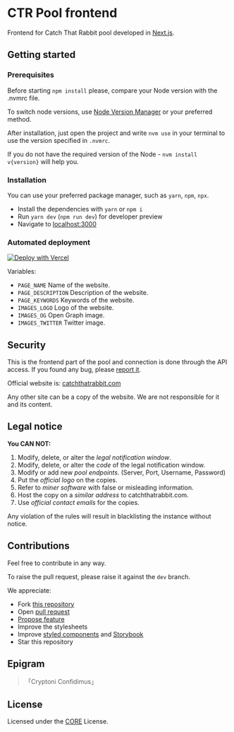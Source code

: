 # CTR Pool frontend

Frontend for Catch That Rabbit pool developed in [Next.js](https://nextjs.org/).

## Getting started

### Prerequisites

Before starting `npm install` please, compare your Node version with the .nvmrc file.

To switch node versions, use [Node Version Manager](https://github.com/nvm-sh/nvm) or your preferred method.

After installation, just open the project and write `nvm use` in your terminal to use the version specified in `.nvmrc`.

If you do not have the required version of the Node - `nvm install v{version}` will help you.

### Installation

You can use your preferred package manager, such as `yarn`, `npm`, `npx`.

- Install the dependencies with `yarn` or `npm i`
- Run `yarn dev` (`npm run dev`) for developer preview
- Navigate to [localhost:3000](http://localhost:3000/)

### Automated deployment

[![Deploy with Vercel](https://vercel.com/button)](https://vercel.com/new/clone?repository-url=https%3A%2F%2Fgithub.com%2Fcatchthatrabbit%2Fpool-frontend&env=PAGE_NAME,PAGE_DESCRIPTION,PAGE_KEYWORDS,IMAGES_LOGO,IMAGES_OG,IMAGES_TWITTER&envDescription=Variables%20for%20the%20custom%20instance.%20%2F%2F%20Leave%20empty%20for%20the%20default%20values.&envLink=https%3A%2F%2Fgithub.com%2Fcatchthatrabbit%2Fpool-frontend%23automated-deployment&project-name=ctr-pool&repo-name=ctr-pool)

Variables:
- `PAGE_NAME` Name of the website.
- `PAGE_DESCRIPTION` Description of the website.
- `PAGE_KEYWORDS` Keywords of the website.
- `IMAGES_LOGO` Logo of the website.
- `IMAGES_OG` Open Graph image.
- `IMAGES_TWITTER` Twitter image.

## Security

This is the frontend part of the pool and connection is done through the API access. If you found any bug, please [report it](https://github.com/catchthatrabbit/pool-frontend/issues/new?template=bug.yml).

Official website is: [catchthatrabbit.com](https://catchthatrabbit.com)

Any other site can be a copy of the website. We are not responsible for it and its content.

## Legal notice

**You CAN NOT:**
1. Modify, delete, or alter the *legal notification window*.
1. Modify, delete, or alter the *code* of the legal notification window.
1. Modify or add new *pool endpoints*. (Server, Port, Username, Password)
1. Put the *official logo* on the copies.
1. Refer to *miner software* with false or misleading information.
1. Host the copy on a *similar address* to catchthatrabbit.com.
1. Use *official contact emails* for the copies.

Any violation of the rules will result in blacklisting the instance without notice.

## Contributions

Feel free to contribute in any way.

To raise the pull request, please raise it against the `dev` branch.

We appreciate:
- Fork [this repository](https://github.com/catchthatrabbit/pool-frontend/fork)
- Open [pull request](https://github.com/catchthatrabbit/pool-frontend/pulls)
- [Propose feature](https://github.com/catchthatrabbit/pool-frontend/issues/new?template=feature.yml)
- Improve the stylesheets
- Improve [styled components](https://styled-components.com/) and [Storybook](https://storybook.js.org/)
- Star this repository

## Epigram

> 「Cryptoni Confidimus」

## License

Licensed under the [CORE](LICENSE) License.
